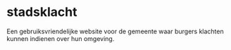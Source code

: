 # stadsklacht
Een gebruiksvriendelijke website voor de gemeente waar burgers klachten kunnen indienen over hun omgeving.
